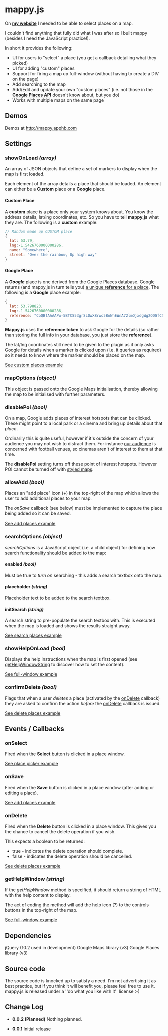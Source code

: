 # mappy.js

On **[my website](http://toepoke.co.uk/)** I needed to be able to select places on a map.  

I couldn't find anything that fully did what I was after so I built mappy (besides I need the JavaScript practice!).

In short it provides the following:

* UI for users to "select" a place (you get a callback detailing what they picked)
* UI for adding "custom" places
* Support for firing a map up full-window (without having to create a DIV on the page)
* Add searching to the map
* Add/Edit and update your own "custom places" 
	(i.e. not those in the **[Google Places API](https://developers.google.com/places/documentation/)** doesn't know about, but you do)
* Works with multiple maps on the same page

## Demos
Demos at http://mappy.apphb.com

## Settings

### showOnLoad *(array)*

An array of JSON objects that define a set of markers to display when the map is first loaded.

Each element of the array details a place that should be loaded.  An element can either be a **Custom** place or a **Google** place.

#### Custom Place

A **custom** place is a place only your system knows about.  You know the address details, lat/lng coordinates, etc.  So you have to tell **mappy.js** what they are.  The following is a **custom** example:

```JavaScript
// Random made up CUSTOM place
{
  lat: 53.79,
  lng:-1.5426760000000286,
  name: "Somewhere",
  street: "Over the rainbow, Up high way"
}
```

#### Google Place

A ***Google*** place is one derived from the Google Places database.  Google returns (and mappy.js in turn tells you) [a unique **reference** for a place](https://developers.google.com/places/documentation/search#PlaceSearchResults).  The following is a **Google** place example:

```JavaScript
{
  lat: 53.798823,
  lng:-1.5426760000000286,
  reference: "CoQBfAAAAPw-5BTCS53grSLDwX8rwo5BnWnEWnA72lmOjxdgWg2ODGfC5lLjGyoz428IEaln1vJ6rq1jI96Npzlm-N-wmPH2jdJMGfOLxno_rmgnajAnMPzNzuI8UjexIOdHVZPBPvQGloC-tRhudGeKkbdTT-IWNP5hp4DIl4XOLWuYFOVYEhBxNPxaXZdW9uhKIETXf60hGhTc9yKchnS6oO-6z5XZJkK2ekewYQ"
}
```

**Mappy.js** uses the **reference token** to ask Google for the details (so rather than storing the full info in your database, you just store the **reference**).

The lat/lng coordinates still need to be given to the plugin as it only asks Google for details when a marker is clicked upon (i.e. it queries as required) so it needs to know where the marker should be placed on the map.

[See custom places example](examples/01-custom-places-example.js)

### mapOptions *(object)*

This object is passed onto the Google Maps initialisation, thereby allowing the map to be initialised with further parameters.

### disablePoi *(bool)*

On a map, Google adds places of interest hotspots that can be clicked.  These might point to a local park or a cinema and bring up details about that *place*.

Ordinarily this is quite useful, however if it's outside the concern of your audience you may not wish to distract them.  For instance [our audience](http://toepoke.co.uk/) is concerned with football venues, so cinemas aren't of interest to them at that time.

The **disablePoi** setting turns off these point of interest hotspots.  However POI cannot be turned off with [styled maps](https://developers.google.com/maps/documentation/javascript/styling).

### allowAdd *(bool)*

Places an "add place" icon (+) in the top-right of the map which allows the user to add additional places to your map.

The *onSave* callback (see below) must be implemented to capture the place being added so it can be saved.

[See add places example](examples/03-add-places-example.js)

### searchOptions *(object)*

*searchOptions* is a JavaScript object (i.e. a child object) for defining how search functionality should be added to the map:

#### enabled *(bool)*

Must be true to *turn on* searching - this adds a search textbox onto the map.

#### placeholder *(string)*

Placeholder text to be added to the search textbox.

#### initSearch *(string)*

A search string to pre-populate the search textbox with.  This is executed when the map is loaded and shows the results straight away.

[See search places example](examples/05-search-for-places-example.js)

### showHelpOnLoad *(bool)*

Displays the help instructions when the map is first opened (see [getHelpWindowString](#gethelpwindow-string) to discover how to set the content).

[See full-window example](examples/06-full-window.js)

### confirmDelete *(bool)*

Flags that when a user *deletes* a place (activated by the [onDelete](#onDelete) callback) they are asked to confirm the action *before* the [onDelete](#onDelete) callback is issued.

[See delete places example](examples/04-delete-places-example.js)

## Events / Callbacks

### onSelect

Fired when the **Select** button is clicked in a place window.

[See place picker example](examples/02-place-picker-example.js)

### onSave

Fired when the **Save** button is clicked in a place window (after adding or editing a place).

[See add places example](examples/03-add-places-example.js)

### onDelete

Fired when the **Delete** button is clicked in a place window.  This gives you the chance to cancel the delete operation if you wish.

This expects a boolean to be returned:
* true - indicates the delete operation should complete.
* false - indicates the delete operation should be cancelled.

[See delete places example](examples/04-delete-places-example.js)

### getHelpWindow *(string)*

If the *getHelpWindow* method is specified, it should return a string of HTML with the help content to display.

The act of coding the method will add the help icon (?) to the controls buttons in the top-right of the map.

[See full-window example](examples/06-full-window.js)

## Dependencies
jQuery (10.2 used in development)
Google Maps library (v3)
Google Places library (v3)

## Source code
The source code is knocked up to satisfy a need.  I'm not advertising it as best practice, but if you think it will benefit you, please feel free to use it.
mappy.js is released under a ''do what you like with it'' license :-)

## Change Log

- **0.0.2 (Planned)**
Nothing planned.

- **0.0.1**
Initial release 
